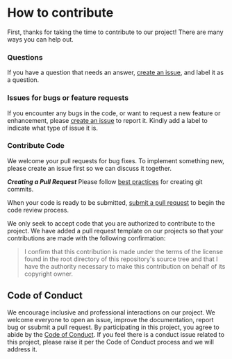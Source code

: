# How to contribute
First, thanks for taking the time to contribute to our project! There are many ways you can help out.

### Questions

If you have a question that needs an answer, [create an issue](https://help.github.com/articles/creating-an-issue/), and label it as a question.

### Issues for bugs or feature requests

If you encounter any bugs in the code, or want to request a new feature or enhancement, please [create an issue](https://help.github.com/articles/creating-an-issue/) to report it. Kindly add a label to indicate what type of issue it is.

### Contribute Code
We welcome your pull requests for bug fixes. To implement something new, please create an issue first so we can discuss it together.

***Creating a Pull Request***
Please follow [best practices](https://github.com/trein/dev-best-practices/wiki/Git-Commit-Best-Practices) for creating git commits.

When your code is ready to be submitted, [submit a pull request](https://help.github.com/articles/creating-a-pull-request/) to begin the code review process.

We only seek to accept code that you are authorized to contribute to the project. We have added a pull request template on our projects so that your contributions are made with the following confirmation: 

> I confirm that this contribution is made under the terms of the license found in the root directory of this repository's source tree and that I have the authority necessary to make this contribution on behalf of its copyright owner.

## Code of Conduct

We encourage inclusive and professional interactions on our project. We welcome everyone to open an issue, improve the documentation, report bug or ssubmit a pull request. By participating in this project, you agree to abide by the [Code of Conduct](Code-of-Conduct.md). If you feel there is a conduct issue related to this project, please raise it per the Code of Conduct process and we will address it.

